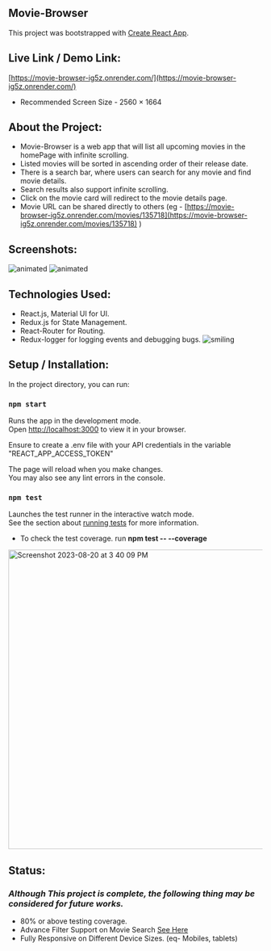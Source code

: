 ## Movie-Browser

This project was bootstrapped with [Create React App](https://github.com/facebook/create-react-app).

## Live Link / Demo Link:
[https://movie-browser-ig5z.onrender.com/](https://movie-browser-ig5z.onrender.com/)
- Recommended Screen Size - 2560 × 1664

## About the Project:

- Movie-Browser is a web app that will list all upcoming movies in the homePage with infinite scrolling.
- Listed movies will be sorted in ascending order of their release date.
- There is a search bar, where users can search for any movie and find movie details.
- Search results also support infinite scrolling.
- Click on the movie card will redirect to the movie details page.
- Movie URL can be shared directly to others (eg - [https://movie-browser-ig5z.onrender.com/movies/135718](https://movie-browser-ig5z.onrender.com/movies/135718) )

## Screenshots:

<img src="https://github.com/rohitsaw/GSIV23_ROHIT_SAW/assets/37767343/5831e8eb-6631-4e56-a88a-7161719c3814" alt="animated" />
<img src = "https://github.com/rohitsaw/GSIV23_ROHIT_SAW/assets/37767343/3dd79983-2db4-48ee-924a-39d2b8de7a6a" alt="animated"/>

## Technologies Used:
- React.js, Material UI for UI.
- Redux.js for State Management.
- React-Router for Routing.
- Redux-logger for logging events and debugging bugs. ![smiling](https://github.com/rohitsaw/GSIV23_ROHIT_SAW/assets/37767343/2c4c1cc4-6917-4539-9739-1986e996f472)
  <!-- <a href="https://www.flaticon.com/free-icons/emoji" title="emoji icons">Emoji icons created by Pixel perfect - Flaticon</a> -->

## Setup / Installation:

In the project directory, you can run:

### `npm start`

Runs the app in the development mode.\
Open [http://localhost:3000](http://localhost:3000) to view it in your browser.

Ensure to create a .env file with your API credentials in the variable "REACT_APP_ACCESS_TOKEN"

The page will reload when you make changes.\
You may also see any lint errors in the console.

### `npm test`

Launches the test runner in the interactive watch mode.\
See the section about [running tests](https://facebook.github.io/create-react-app/docs/running-tests) for more information.

- To check the test coverage. run  **npm test -- --coverage**

<img width="593" alt="Screenshot 2023-08-20 at 3 40 09 PM" src="https://github.com/rohitsaw/GSIV23_ROHIT_SAW/assets/37767343/2d48a783-d67b-4ba6-a166-95673c4593dc">



## Status: 
### _Although This project is complete, the following thing may be considered for future works._
- 80% or above testing coverage.
- Advance Filter Support on Movie Search [See Here](https://developer.themoviedb.org/reference/discover-movie)
- Fully Responsive on Different Device Sizes. (eq- Mobiles, tablets)
